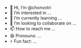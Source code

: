 - 👋 Hi, I’m @chonvotri
- 👀 I’m interested in ...
- 🌱 I’m currently learning ...
- 💞️ I’m looking to collaborate on ...
- 📫 How to reach me ...
- 😄 Pronouns: ...
- ⚡ Fun fact: ...

<!---
chonvotri/chonvotri is a ✨ special ✨ repository because its `README.md` (this file) appears on your GitHub profile.
You can click the Preview link to take a look at your changes.
--->

